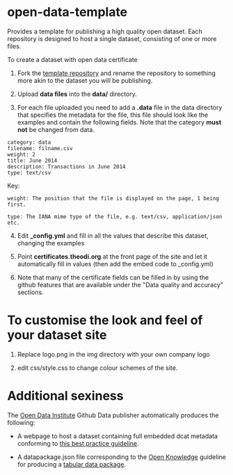 open-data-template
==================

Provides a template for publishing a high quality open dataset. Each repository is designed to host a single dataset, consisting of one or more files.

To create a dataset with open data certificate

1) Fork the <a href="https://github.com/theodi/data-publishing-template" target="_blank">template repository</a> and rename the repository to something more akin to the dataset you will be publishing.

2) Upload <b>data files</b> into the <b>data/</b> directory.

3) For each file uploaded you need to add a <b>.data</b> file in the data directory that specifies the metadata for the file, this file should look like the examples and contain the following fields. Note that the category <b>must not</b> be changed from data.

```
category: data
filename: filname.csv
weight: 2
title: June 2014
description: Transactions in June 2014
type: text/csv
```

Key:

```
weight: The position that the file is displayed on the page, 1 being first.

type: The IANA mime type of the file, e.g. text/csv, application/json etc.
```

4) Edit <b>_config.yml</b> and fill in all the values that describe this dataset, changing the examples

5) Point <b>certificates.theodi.org</b> at the front page of the site and let it automatically fill in values (then add the embed code to _config.yml)

6) Note that many of the certificate fields can be filled in by using the github features that are available under the "Data quality and accuracy" sections.


To customise the look and feel of your dataset site
===================================================

1) Replace logo.png in the img directory with your own company logo

2) edit css/style.css to change colour schemes of the site.

Additional sexiness
===================

The <a href="http://theodi.org" target="_blank">Open Data Institute</a> Github Data publisher automatically produces the following:

* A webpage to host a dataset containing full embedded dcat metadata conforming to <a href="https://theodi.org/guides/marking-up-your-dataset-with-dcat" target="_blank">this best practice guideline</a>.

* A datapackage.json file corresponding to the <a href="https://okfn.org/" target="_blank">Open Knowledge</a> guideline for producing a <a href="http://dataprotocols.org/tabular-data-package/" target="_blank">tabular data package</a>.
